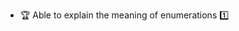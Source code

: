 * <span id="outcome-classes-enumerations-one">:trophy: Able to explain the meaning of enumerations :one:</span>

